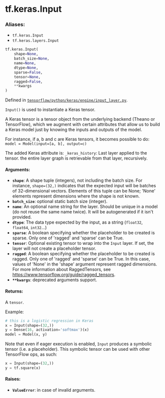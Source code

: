 <div itemscope itemtype="http://developers.google.com/ReferenceObject">
<meta itemprop="name" content="tf.keras.Input" />
<meta itemprop="path" content="Stable" />
</div>

# tf.keras.Input

### Aliases:

* `tf.keras.Input`
* `tf.keras.layers.Input`

``` python
tf.keras.Input(
    shape=None,
    batch_size=None,
    name=None,
    dtype=None,
    sparse=False,
    tensor=None,
    ragged=False,
    **kwargs
)
```



Defined in [`tensorflow/python/keras/engine/input_layer.py`](/code/stable/tensorflow/python/keras/engine/input_layer.py).

`Input()` is used to instantiate a Keras tensor.

A Keras tensor is a tensor object from the underlying backend
(Theano or TensorFlow), which we augment with certain
attributes that allow us to build a Keras model
just by knowing the inputs and outputs of the model.

For instance, if a, b and c are Keras tensors,
it becomes possible to do:
`model = Model(input=[a, b], output=c)`

The added Keras attribute is:
    `_keras_history`: Last layer applied to the tensor.
        the entire layer graph is retrievable from that layer,
        recursively.

#### Arguments:

* <b>`shape`</b>: A shape tuple (integers), not including the batch size.
        For instance, `shape=(32,)` indicates that the expected input
        will be batches of 32-dimensional vectors. Elements of this tuple
        can be None; 'None' elements represent dimensions where the shape is
        not known.
* <b>`batch_size`</b>: optional static batch size (integer).
* <b>`name`</b>: An optional name string for the layer.
        Should be unique in a model (do not reuse the same name twice).
        It will be autogenerated if it isn't provided.
* <b>`dtype`</b>: The data type expected by the input, as a string
        (`float32`, `float64`, `int32`...)
* <b>`sparse`</b>: A boolean specifying whether the placeholder to be created is
        sparse. Only one of 'ragged' and 'sparse' can be True.
* <b>`tensor`</b>: Optional existing tensor to wrap into the `Input` layer.
        If set, the layer will not create a placeholder tensor.
* <b>`ragged`</b>: A boolean specifying whether the placeholder to be created is
        ragged. Only one of 'ragged' and 'sparse' can be True. In this case,
        values of 'None' in the 'shape' argument represent ragged dimensions.
        For more information about RaggedTensors, see
        https://www.tensorflow.org/guide/ragged_tensors.
* <b>`**kwargs`</b>: deprecated arguments support.


#### Returns:

  A `tensor`.

Example:

```python
# this is a logistic regression in Keras
x = Input(shape=(32,))
y = Dense(16, activation='softmax')(x)
model = Model(x, y)
```

Note that even if eager execution is enabled,
`Input` produces a symbolic tensor (i.e. a placeholder).
This symbolic tensor can be used with other
TensorFlow ops, as such:

```python
x = Input(shape=(32,))
y = tf.square(x)
```


#### Raises:

* <b>`ValueError`</b>: in case of invalid arguments.